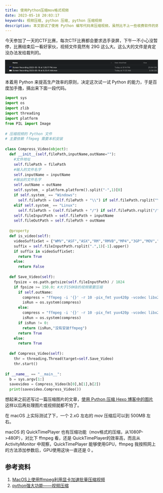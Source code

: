 ```yaml
---
title: 使用Python压缩mov格式视频
date: 2023-05-18 20:03:17
keywords: 视频压缩, python 压缩, python 压缩视频
description: 本文尝试了使用 Python 编写代码来压缩视频，虽然比不上一些收费软件的效果，但是免费不香吗。
---
```


今天参加了一天的CTF比赛，每次CTF比赛都会要求选手录屏，下午一不小心没暂停，比赛结束后一看好家伙，视频文件竟然有 29G 这么大。这么大的文件是肯定没办法发给裁判的。

![image-20230518200445775](20230518-compress-video-with-python/image-20230518200445775.png)

本着用 Python 来提高生产效率的原则，决定这次试一试 Python 的能力，于是百度加手撸，搞出来下面一段代码。

```python
import sys
import os
import zlib
import threading
import platform
from PIL import Image

# 压缩视频的 Python 文件
# 主要依赖 ffmpeg 需要本机安装

class Compress_Video(object):
  def __init__(self,filePath,inputName,outName=""):
    #文件地址
    self.filePath = filePath
    #输入的文件名字
    self.inputName = inputName
    #输出的文件名字
    self.outName = outName
    self.system_ = platform.platform().split("-",1)[0]
    if self.system_ == "Windows":
      self.filePath = (self.filePath + "\\") if self.filePath.rsplit("\\",1)[-1] else self.filePath
    elif self.system_ == "Linux":
      self.filePath = (self.filePath + "/") if self.filePath.rsplit("/",1)[-1] else self.filePath
    self.fileInputPath = self.filePath + inputName
    self.fileOutPath = self.filePath + outName
 
  @property
  def is_video(self):
    videoSuffixSet = {"WMV","ASF","ASX","RM","RMVB","MP4","3GP","MOV","M4V","AVI","DAT","MKV","FIV","VOB"}
    suffix = self.fileInputPath.rsplit(".",1)[-1].upper()
    if suffix in videoSuffixSet:
      return True
    else:
      return False
 
  def Save_Video(self):
    fpsize = os.path.getsize(self.fileInputPath) / 1024
    if fpsize >= 150.0: #大于150KB的视频需要压缩
      if self.outName:
        compress = "ffmpeg -i '{}' -r 10 -pix_fmt yuv420p -vcodec libx264 -preset veryslow -profile:v baseline -crf 23 -acodec aac -b:a 32k -strict -5 '{}'".format(self.fileInputPath,self.fileOutPath)
        isRun = os.system(compress)
      else:
        compress = "ffmpeg -i '{}' -r 10 -pix_fmt yuv420p -vcodec libx264 -preset veryslow -profile:v baseline -crf 23 -acodec aac -b:a 32k -strict -5 '{}'".format(self.fileInputPath, self.fileInputPath)
        isRun = os.system(compress)
      if isRun != 0:
        return (isRun,"没有安装ffmpeg")
      return True
    else:
      return True
 
  def Compress_Video(self):
    thr = threading.Thread(target=self.Save_Video)
    thr.start()
 
if __name__ == "__main__":
  b = sys.argv[1:]
  savevideo = Compress_Video(b[0],b[1],b[2])
  print(savevideo.Compress_Video())
```

想起来之前还写过一篇压缩图片的文章，[使用 Python 压缩 Hexo 博客中的图片](http://edulinks.cn/2022/06/01/20220601-compress-hexo-images-with-python/) 这样以后再处理图片或视频就都不怕了。

在 macOS 上实际测试了下，一个 2.xG 左右的 mov 压缩后可以到 500MB 左右。

macOS 的 QuickTimePlayer 也有压缩功能（mov格式的压缩，从1080P->480P），对比下 ffmpeg 看，还是 QuickTimePlayer的效率高，而且从 ActivityMonitor 中观察，QuickTimePlayer 能够使用GPU，ffmpeg 我按照网上的方法添加参数后，GPU使用这块一直还是 0 。

## 参考资料

1. [MacOS上使用ffmpeg利用显卡加速批量压缩视频](https://blog.csdn.net/lbp0408/article/details/113889055)
2. [python强大功能——视频压缩](https://blog.csdn.net/Xcodd/article/details/116033765)
